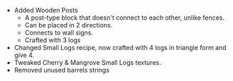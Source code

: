 
* Added Wooden Posts
  * A post-type block that doesn't connect to each other, unlike fences.
  * Can be placed in 2 directions.
  * Connects to wall signs.
  * Crafted with 3 logs
* Changed Small Logs recipe, now crafted with 4 logs in triangle form and give 4.
* Tweaked Cherry & Mangrove Small Logs textures.
* Removed unused barrels strings


